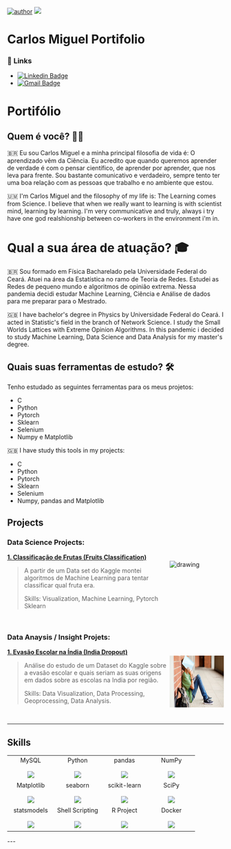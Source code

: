 [![author](https://img.shields.io/badge/author-CarlosMiguel-red.svg)](https://www.linkedin.com/in/carlos-miguel-moreira-goncalves/) [![](https://img.shields.io/badge/python-3.7+-blue.svg)](https://www.python.org/downloads/release/python-365/)

# Carlos Miguel Portifolio

### 🔗 **Links**

* [![Linkedin Badge](https://img.shields.io/badge/-CarlosMiguel-blue?style=flat-square&logo=Linkedin&logoColor=white&link=https://https://www.linkedin.com/in/carlos-miguel-moreira-goncalves/)](https://www.linkedin.com/in/carlos-miguel-moreira-goncalves/)
* [![Gmail Badge](https://img.shields.io/badge/-carlosmiguelphysis@gmail.com-c14438?style=flat-square&logo=Gmail&logoColor=white&link=mailto:carlosmiguelphysis@gmail.com)](mailto:carlosmiguelphysis@gmail.com)

# Portifólio 
## Quem é você? 🙋🏻
🇧🇷 Eu sou Carlos Miguel e a minha principal filosofia de vida é: O aprendizado vêm da Ciência. Eu acredito que quando queremos aprender de verdade é com o pensar científico, de aprender por aprender, que nos leva para frente. Sou bastante comunicativo e verdadeiro, sempre tento ter uma boa relação com as pessoas que trabalho e no ambiente que estou.

🇺🇲 I'm Carlos Miguel and the filosophy of my life is: The Learning comes from Science. I believe that when we really want to learning is with scientist mind, learning by learning. I'm very communicative and truly, always i try have one god realshionship between co-workers in the environment i'm in.

# Qual a sua área de atuação? 🎓
🇧🇷 Sou formado em Física Bacharelado pela Universidade Federal do Ceará. Atuei na área da Estatística no ramo de Teoria de Redes. Estudei as Redes de pequeno mundo e algoritmos de opinião extrema. Nessa pandemia decidi estudar Machine Learning, Ciência e Análise de dados para me preparar para o Mestrado.

🇬🇧 I have bachelor's degree in Physics by Universidade Federal do Ceará. I acted in Statistic's field in the branch of Network Science. I study the Small Worlds Lattices with Extreme Opinion Algorithms. In this pandemic i decided to study Machine Learning, Data Science and Data Analysis for my master's degree.

## Quais suas ferramentas de estudo? 🛠️
Tenho estudado as seguintes ferramentas para os meus projetos:
- C
- Python
- Pytorch
- Sklearn
- Selenium
- Numpy e Matplotlib

🇬🇧 I have study this tools in my projects:
- C
- Python
- Pytorch
- Sklearn 
- Selenium
- Numpy, pandas and Matplotlib



## Projects 
### Data Science Projects:

<strong><a href="https://github.com/intcarlosmiguel/fruits">1. Classificação de Frutas (Fruits Classification)</a></strong>
<br>
<a href="https://github.com/intcarlosmiguel/fruits">
	<img src="https://hips.hearstapps.com/hmg-prod.s3.amazonaws.com/images/assortment-of-colorful-ripe-tropical-fruits-top-royalty-free-image-995518546-1564092355.jpg?crop=0.982xw:0.736xh;0,0.189xh&resize=980:*" alt="drawing" align="right" width="25%"  height="120"/>
</a>
> <p>A partir de um Data set do Kaggle montei algoritmos de Machine Learning para tentar classificar qual fruta era.</p>
> <p>Skills: Visualization, Machine Learning, Pytorch Sklearn</p>
<br>

### Data Anaysis / Insight Projets:

<strong><a href="https://github.com/intcarlosmiguel/india_dropout">1. Evasão Escolar na Índia (India Dropout)</a></strong>
<br>
<a href="https://github.com/intcarlosmiguel/india_dropout">
	<img src="https://github.com/intcarlosmiguel/india_dropout/blob/master/img/dropout.jpg" alt="drawing" align="right" width="25%" height="120"/>
</a>
> <p>Análise do estudo de um Dataset do Kaggle sobre a evasão escolar e quais seriam as suas origens em dados sobre as escolas na India por região.</p>
> <p>Skills: Data Visualization, Data Processing, Geoprocessing, Data Analysis.</p>
<br>

---
## Skills

<table>
  <tbody>
    <tr valign="top">
      <td width="25%" align="center">
        <span>MySQL</span><br><br>
        <img height="64px" src="https://cdn.svgporn.com/logos/mysql.svg">
      </td>
      <td width="25%" align="center">
        <span>Python</span><br><br>
        <img height="64px" src="https://cdn.svgporn.com/logos/python.svg">
      </td>
      <td width="25%" align="center">
        <span>pandas</span><br><br>
        <img height="64px" src="https://pandas.pydata.org/static/img/pandas.svg">
      </td>
      <td width="25%" align="center">
        <span>NumPy</span><br><br>
        <img height="64px" src="https://numpy.org/doc/stable/_static/numpylogo.svg">
      </td>
    </tr>
    <tr valign="top">
      <td width="25%" align="center">
        <span>Matplotlib</span><br><br>
        <img height="64px" src="https://matplotlib.org/_images/sphx_glr_logos2_001.png">
      </td>
      <td width="25%" align="center">
        <span>seaborn</span><br><br>
        <img height="64px" src="https://seaborn.pydata.org/_static/logo-wide-lightbg.svg">
      </td>
      <td width="25%" align="center">
        <span>scikit-learn</span><br><br>
        <img height="64px" src="https://scikit-learn.org/stable/_images/scikit-learn-logo-notext.png">
      </td>
      <td width="25%" align="center">
        <span>SciPy</span><br><br>
        <img height="64px" src="https://bids.berkeley.edu/sites/default/files/styles/450x254/public/projects/scipy_logo_450x254.png?itok=kcdZBxrP">
      </td>
    <tr valign="top">
      <td width="25%" align="center">
        <span>statsmodels</span><br><br>
        <img height="64px" src="https://www.statsmodels.org/stable/_images/statsmodels-logo-v2.svg">
      </td>
      <td width="25%" align="center">
        <span>Shell Scripting</span><br><br>
        <img height="64px" src="https://www.vectorlogo.zone/logos/gnu_bash/gnu_bash-official.svg">
      </td>
      <td width="25%" align="center">
        <span>R Project</span><br><br>
        <img height="64px" src="https://www.vectorlogo.zone/logos/r-project/r-project-ar21.svg">
      </td>
      <td width="25%" align="center">
        <span>Docker</span><br><br>
        <img height="64px" src="https://www.vectorlogo.zone/logos/docker/docker-official.svg">
      </td>
    </tr>
   </tbody>
</table>
---




